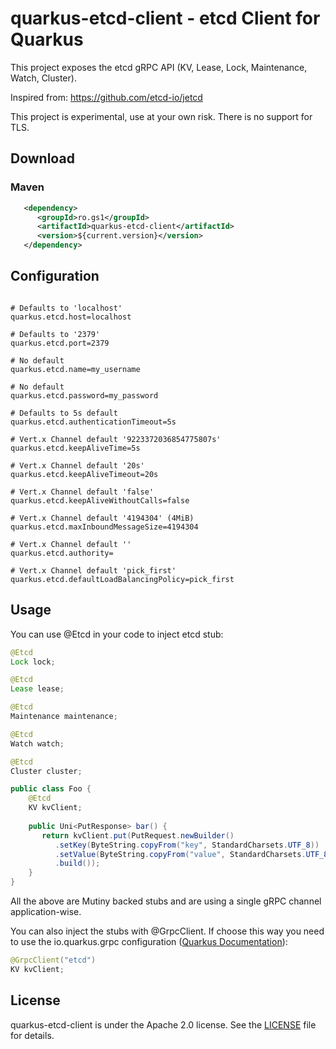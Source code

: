 # quarkus-etcd-client - etcd Client for Quarkus

This project exposes the etcd gRPC API (KV, Lease, Lock, Maintenance, Watch, Cluster).

Inspired from: https://github.com/etcd-io/jetcd

This project is experimental, use at your own risk.
There is no support for TLS.

## Download

### Maven

```xml
   <dependency>
      <groupId>ro.gs1</groupId>
      <artifactId>quarkus-etcd-client</artifactId>
      <version>${current.version}</version>
   </dependency>
```
## Configuration

```properties

# Defaults to 'localhost'
quarkus.etcd.host=localhost

# Defaults to '2379'
quarkus.etcd.port=2379

# No default
quarkus.etcd.name=my_username

# No default
quarkus.etcd.password=my_password

# Defaults to 5s default
quarkus.etcd.authenticationTimeout=5s

# Vert.x Channel default '9223372036854775807s'
quarkus.etcd.keepAliveTime=5s

# Vert.x Channel default '20s'
quarkus.etcd.keepAliveTimeout=20s

# Vert.x Channel default 'false'
quarkus.etcd.keepAliveWithoutCalls=false

# Vert.x Channel default '4194304' (4MiB)
quarkus.etcd.maxInboundMessageSize=4194304

# Vert.x Channel default ''
quarkus.etcd.authority=

# Vert.x Channel default 'pick_first'
quarkus.etcd.defaultLoadBalancingPolicy=pick_first
```

## Usage

You can use @Etcd in your code to inject etcd stub:

```java
@Etcd
Lock lock;

@Etcd
Lease lease;

@Etcd
Maintenance maintenance;

@Etcd
Watch watch;

@Etcd
Cluster cluster;
```


```java
public class Foo {
    @Etcd
    KV kvClient;
    
    public Uni<PutResponse> bar() {
       return kvClient.put(PutRequest.newBuilder()
          .setKey(ByteString.copyFrom("key", StandardCharsets.UTF_8))
          .setValue(ByteString.copyFrom("value", StandardCharsets.UTF_8))
          .build());
    }
}
```
All the above are Mutiny backed stubs and are using a single gRPC channel application-wise.

You can also inject the stubs with @GrpcClient. 
If choose this way you need to use the io.quarkus.grpc configuration ([Quarkus Documentation](https://quarkus.io/guides/grpc-getting-started)):

```java
@GrpcClient("etcd")
KV kvClient;
```

## License
quarkus-etcd-client is under the Apache 2.0 license. See the [LICENSE](https://github.com/gs1-romania/quarkus-etcd-client/blob/master/LICENSE) file for details.